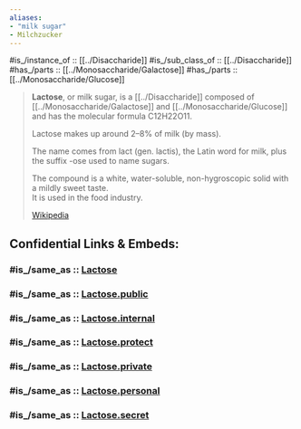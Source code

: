 ```yaml
---
aliases:
- "milk sugar"
- Milchzucker
---
```


#is_/instance_of :: [[../Disaccharide]] 
#is_/sub_class_of :: [[../Disaccharide]] 
#has_/parts :: [[../Monosaccharide/Galactose]] 
#has_/parts :: [[../Monosaccharide/Glucose]]  

> **Lactose**, or milk sugar, is a [[../Disaccharide]] composed of [[../Monosaccharide/Galactose]] and [[../Monosaccharide/Glucose]] 
> and has the molecular formula C12H22O11. 
> 
> Lactose makes up around 2–8% of milk (by mass). 
> 
> The name comes from lact (gen. lactis), the Latin word for milk, plus the suffix -ose used to name sugars.  
> 
> The compound is a white, water-soluble, non-hygroscopic solid with a mildly sweet taste.  
> It is used in the food industry.
>
> [Wikipedia](https://en.wikipedia.org/wiki/Lactose)


## Confidential Links & Embeds: 

### #is_/same_as :: [Lactose](/_Standards/bio/Metabolism/Nutrition/Carbohydrate/Disaccharide/Lactose.md) 

### #is_/same_as :: [Lactose.public](/_public/bio/Metabolism/Nutrition/Carbohydrate/Disaccharide/Lactose.public.md) 

### #is_/same_as :: [Lactose.internal](/_internal/bio/Metabolism/Nutrition/Carbohydrate/Disaccharide/Lactose.internal.md) 

### #is_/same_as :: [Lactose.protect](/_protect/bio/Metabolism/Nutrition/Carbohydrate/Disaccharide/Lactose.protect.md) 

### #is_/same_as :: [Lactose.private](/_private/bio/Metabolism/Nutrition/Carbohydrate/Disaccharide/Lactose.private.md) 

### #is_/same_as :: [Lactose.personal](/_personal/bio/Metabolism/Nutrition/Carbohydrate/Disaccharide/Lactose.personal.md) 

### #is_/same_as :: [Lactose.secret](/_secret/bio/Metabolism/Nutrition/Carbohydrate/Disaccharide/Lactose.secret.md)

